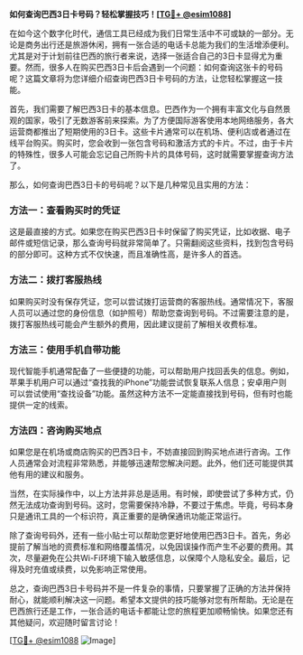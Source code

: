 **如何查询巴西3日卡号码？轻松掌握技巧！[[TG💪+ @esim1088](https://t.me/s/esim1088)]**

在如今这个数字化时代，通信工具已经成为我们日常生活中不可或缺的一部分。无论是商务出行还是旅游休闲，拥有一张合适的电话卡总能为我们的生活增添便利。尤其是对于计划前往巴西的旅行者来说，选择一张适合自己的3日卡显得尤为重要。然而，很多人在购买巴西3日卡后会遇到一个问题：如何查询这张卡的号码呢？这篇文章将为您详细介绍查询巴西3日卡号码的方法，让您轻松掌握这一技能。

首先，我们需要了解巴西3日卡的基本信息。巴西作为一个拥有丰富文化与自然景观的国家，吸引了无数游客前来探索。为了方便国际游客使用本地网络服务，各大运营商都推出了短期使用的3日卡。这些卡片通常可以在机场、便利店或者通过在线平台购买。购买时，您会收到一张包含号码和激活方式的卡片。不过，由于卡片的特殊性，很多人可能会忘记自己所购卡片的具体号码，这时就需要掌握查询方法了。

那么，如何查询巴西3日卡的号码呢？以下是几种常见且实用的方法：

### 方法一：查看购买时的凭证

这是最直接的方式。如果您在购买巴西3日卡时保留了购买凭证，比如收据、电子邮件或短信记录，那么查询号码就非常简单了。只需翻阅这些资料，找到包含号码的部分即可。这种方式不仅快速，而且准确性高，是许多人的首选。

### 方法二：拨打客服热线

如果购买时没有保存凭证，您可以尝试拨打运营商的客服热线。通常情况下，客服人员可以通过您的身份信息（如护照号）帮助您查询到号码。不过需要注意的是，拨打客服热线可能会产生额外的费用，因此建议提前了解相关收费标准。

### 方法三：使用手机自带功能

现代智能手机通常配备了一些便捷的功能，可以帮助用户找回丢失的信息。例如，苹果手机用户可以通过“查找我的iPhone”功能尝试恢复联系人信息；安卓用户则可以尝试使用“查找设备”功能。虽然这种方法不一定能直接找到号码，但有时也能提供一定的线索。

### 方法四：咨询购买地点

如果您是在机场或商店购买的巴西3日卡，不妨直接回到购买地点进行咨询。工作人员通常会对流程非常熟悉，并能够迅速帮您解决问题。此外，他们还可能提供其他有用的建议和服务。

当然，在实际操作中，以上方法并非总是适用。有时候，即使尝试了多种方式，仍然无法成功查询到号码。这时，您需要保持冷静，不要过于焦虑。毕竟，号码本身只是通讯工具的一个标识符，真正重要的是确保通讯功能正常运行。

除了查询号码外，还有一些小贴士可以帮助您更好地使用巴西3日卡。首先，务必提前了解当地的资费标准和网络覆盖情况，以免因误操作而产生不必要的费用。其次，尽量避免在公共Wi-Fi环境下输入敏感信息，以保障个人隐私安全。最后，记得及时充值或续费，以免影响正常使用。

总之，查询巴西3日卡号码并不是一件复杂的事情，只要掌握了正确的方法并保持耐心，就能顺利解决这一问题。希望本文提供的技巧能够对您有所帮助。无论是在巴西旅行还是工作，一张合适的电话卡都能让您的旅程更加顺畅愉快。如果您还有其他疑问，欢迎随时留言讨论！

[[TG💪+ @esim1088](https://t.me/s/esim1088) ![Image](https://i.postimg.cc/4NQfJmqS/Snipaste-2025-05-13-00-14-12.png)]